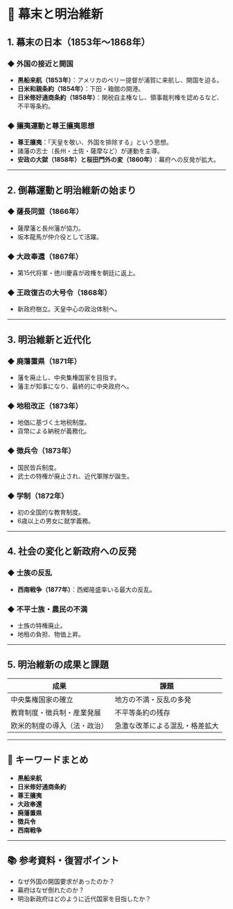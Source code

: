 # 🏯 幕末と明治維新

## 1. 幕末の日本（1853年〜1868年）

### ◆ 外国の接近と開国
- **黒船来航（1853年）**：アメリカのペリー提督が浦賀に来航し、開国を迫る。
- **日米和親条約（1854年）**：下田・箱館の開港。
- **日米修好通商条約（1858年）**：関税自主権なし、領事裁判権を認めるなど、不平等条約。

### ◆ 攘夷運動と尊王攘夷思想
- **尊王攘夷**：「天皇を敬い、外国を排除する」という思想。
- 諸藩の志士（長州・土佐・薩摩など）が運動を主導。
- **安政の大獄（1858年）**と**桜田門外の変（1860年）**：幕府への反発が拡大。

---

## 2. 倒幕運動と明治維新の始まり

### ◆ 薩長同盟（1866年）
- 薩摩藩と長州藩が協力。
- 坂本龍馬が仲介役として活躍。

### ◆ 大政奉還（1867年）
- 第15代将軍・徳川慶喜が政権を朝廷に返上。

### ◆ 王政復古の大号令（1868年）
- 新政府樹立。天皇中心の政治体制へ。

---

## 3. 明治維新と近代化

### ◆ 廃藩置県（1871年）
- 藩を廃止し、中央集権国家を目指す。
- 藩主が知事になり、最終的に中央政府へ。

### ◆ 地租改正（1873年）
- 地価に基づく土地税制度。
- 貨幣による納税が義務化。

### ◆ 徴兵令（1873年）
- 国民皆兵制度。
- 武士の特権が廃止され、近代軍隊が誕生。

### ◆ 学制（1872年）
- 初の全国的な教育制度。
- 6歳以上の男女に就学義務。

---

## 4. 社会の変化と新政府への反発

### ◆ 士族の反乱
- **西南戦争（1877年）**：西郷隆盛率いる最大の反乱。

### ◆ 不平士族・農民の不満
- 士族の特権廃止。
- 地租の負担、物価上昇。

---

## 5. 明治維新の成果と課題

| 成果                          | 課題                          |
|-----------------------------|-------------------------------|
| 中央集権国家の確立            | 地方の不満・反乱の多発        |
| 教育制度・徴兵制・産業発展    | 不平等条約の残存              |
| 欧米的制度の導入（法・政治） | 急激な改革による混乱・格差拡大 |

---

## 📝 キーワードまとめ

- **黒船来航**
- **日米修好通商条約**
- **尊王攘夷**
- **大政奉還**
- **廃藩置県**
- **徴兵令**
- **西南戦争**

---

## 📚 参考資料・復習ポイント

- なぜ外国の開国要求があったのか？
- 幕府はなぜ倒れたのか？
- 明治新政府はどのように近代国家を目指したか？
